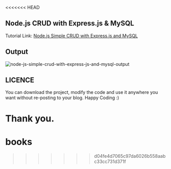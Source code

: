 <<<<<<< HEAD
## Node.js CRUD with Express.js & MySQL
Tutorial Link: [Node.js Simple CRUD with Express.js and MySQL](https://shouts.dev/articles/nodejs-simple-crud-with-expressjs-and-mysql)

## Output
![node-js-simple-crud-with-express-js-and-mysql-output](https://user-images.githubusercontent.com/13184472/66422500-9a04a600-ea2b-11e9-93b3-0f2cc7c18e3f.gif)

## LICENCE
You can download the project, modify the code and use it anywhere you want without re-posting to your blog. Happy Coding :)

Thank you.
=======
# books
>>>>>>> d04fe4d7065c97da6026b558aabc33cc731d371f
